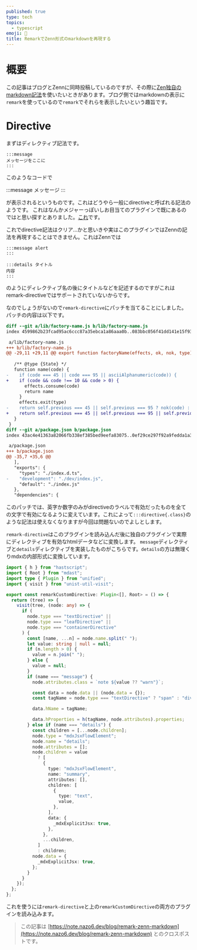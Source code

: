 ```yaml
---
published: true
type: tech
topics:
  - typescript
emoji: 📝
title: RemarkでZenn形式のmarkdownを再現する
---
```


# 概要
この記事はブログとZennに同時投稿しているのですが、その際に[Zen独自のmarkdown記法](https://zenn.dev/zenn/articles/markdown-guide#zenn-%E7%8B%AC%E8%87%AA%E3%81%AE%E8%A8%98%E6%B3%95)を使いたいときがあります。ブログ側ではmarkdownの表示に`remark`を使っているので`remark`でそれらを表示したいという趣旨です。

# Directive
まずはディレクティブ記法です。

```
:::message
メッセージをここに
:::
```
このようなコードで

:::message
メッセージ
:::

が表示されるというものです。これはどうやら一般にdirectiveと呼ばれる記法のようです。
これはなんかメジャーっぽいしお目当てのプラグインで既にあるのではと思い探すとありました。[これ](https://github.com/remarkjs/remark-directive)です。

これでdirective記法はクリア…かと思いきや実はこのプラグインではZennの記法を再現することはできません。これはZennでは
```
:::message alert
:::

:::details タイトル
内容
:::
```
のようにディレクティブ名の後にタイトルなどを記述するのですがこれはremark-directiveではサポートされていないからです。

なのでしょうがないので`remark-directive`にパッチを当てることにしました。パッチの内容は以下です。
```diff:micromark-extension-directive@2.2.1.patch
diff --git a/lib/factory-name.js b/lib/factory-name.js
index 4599862b23fcad95ac6ccc87a35ebca1a86aaa0b..083bbc056f41dd141e15f93e486f619aa7e3c67a 100644

 a/lib/factory-name.js
+++ b/lib/factory-name.js
@@ -29,11 +29,11 @@ export function factoryName(effects, ok, nok, type) {
 
   /** @type {State} */
   function name(code) {
-    if (code === 45 || code === 95 || asciiAlphanumeric(code)) {
+    if (code && code !== 10 && code > 0) {
       effects.consume(code)
       return name
     }
     effects.exit(type)
-    return self.previous === 45 || self.previous === 95 ? nok(code) : ok(code)
+    return self.previous === 45 || self.previous === 95 || self.previous === 32 ? nok(code) : ok(code)
   }
 }
diff --git a/package.json b/package.json
index 43ac4e41363a82066fb338ef385bed9eefa83075..0ef29ce297f92a9fedda1a3771bd01b941647690 100644

 a/package.json
+++ b/package.json
@@ -35,7 +35,6 @@
   ],
   "exports": {
     "types": "./index.d.ts",
-    "development": "./dev/index.js",
     "default": "./index.js"
   },
   "dependencies": {
```
このパッチでは、英字か数字のみがdirectiveのラベルで有効だったものを全ての文字で有効になるように変えています。これによって`:::directive{.class}`のような記法は使えなくなりますが今回は問題ないのでよしとします。

`remark-directive`はこのプラグインを読み込んだ後に独自のプラグインで実際にディレクティブを有効なhtmlデータなどに変換します。
`message`ディレクティブと`details`ディレクティブを実装したものがこちらです。`details`の方は無理くりmdxの内部形式に変換しています。
```ts
import { h } from "hastscript";
import { Root } from "mdast";
import type { Plugin } from "unified";
import { visit } from "unist-util-visit";

export const remarkCustomDirective: Plugin<[], Root> = () => {
  return (tree) => {
    visit(tree, (node: any) => {
      if (
        node.type === "textDirective" ||
        node.type === "leafDirective" ||
        node.type === "containerDirective"
      ) {
        const [name, ...n] = node.name.split(" ");
        let value: string | null = null;
        if (n.length > 0) {
          value = n.join(" ");
        } else {
          value = null;
        }
        if (name === "message") {
          node.attributes.class = `note ${value ?? "warn"}`;

          const data = node.data || (node.data = {});
          const tagName = node.type === "textDirective" ? "span" : "div";

          data.hName = tagName;

          data.hProperties = h(tagName, node.attributes).properties;
        } else if (name === "details") {
          const children = [...node.children];
          node.type = "mdxJsxFlowElement";
          node.name = "details";
          node.attributes = [];
          node.children = value
            ? [
              {
                type: "mdxJsxFlowElement",
                name: "summary",
                attributes: [],
                children: [
                  {
                    type: "text",
                    value,
                  },
                ],
                data: {
                  _mdxExplicitJsx: true,
                },
              },
              ...children,
            ]
            : children;
          node.data = {
            _mdxExplicitJsx: true,
          };
        }
      }
    });
  };
};
```

これを使うには`remark-directive`と上の`remarkCustomDirective`の両方のプラグインを読み込みます。


> この記事は [https://note.nazo6.dev/blog/remark-zenn-markdown](https://note.nazo6.dev/blog/remark-zenn-markdown) とのクロスポストです。